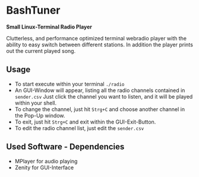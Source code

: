 # BashTuner
**Small Linux-Terminal Radio Player**

Clutterless, and performance optimized terminal webradio player with the ability to easy switch between different stations.
In addition the player prints out the current played song.

## Usage
- To start execute within your terminal `./radio`
- An GUI-Window will appear, listing all the radio channels contained in `sender.csv`
Just click the channel you want to listen, and it will be played within your shell.
- To change the channel, just hit `Strg+C` and choose another channel in the Pop-Up window.
- To exit, just hit `Strg+C` and exit within the GUI-Exit-Button.
- To edit the radio channel list, just edit the `sender.csv`

## Used Software - Dependencies
- MPlayer for audio playing
- Zenity for GUI-Interface
